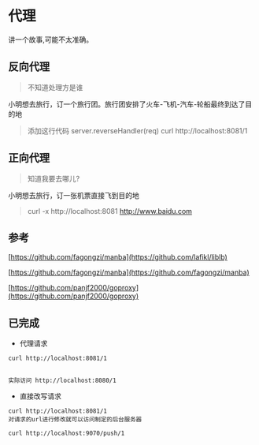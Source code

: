 # 代理

讲一个故事,可能不太准确。

## 反向代理
> 不知道处理方是谁

小明想去旅行，订一个旅行团。旅行团安排了火车-飞机-汽车-轮船最终到达了目的地

> 添加这行代码 server.reverseHandler(req)
> curl http://localhost:8081/1


## 正向代理
> 知道我要去哪儿?

小明想去旅行，订一张机票直接飞到目的地

> curl -x http://localhost:8081 http://www.baidu.com 


## 参考

[https://github.com/fagongzi/manba](https://github.com/lafikl/liblb)

[https://github.com/fagongzi/manba](https://github.com/fagongzi/manba)

[https://github.com/panjf2000/goproxy](https://github.com/panjf2000/goproxy)



## 已完成

- 代理请求

```
curl http://localhost:8081/1


实际访问 http://localhost:8080/1
```


- 直接改写请求

```
curl http://localhost:8081/1
对请求的url进行修改就可以访问制定的后台服务器

curl http://localhost:9070/push/1
```







